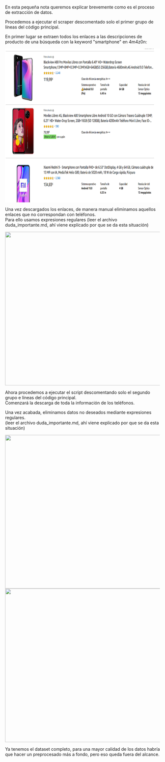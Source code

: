 En esta pequeña nota queremos explicar brevemente como es el proceso de extracción de datos.    

Procedemos a ejecutar el scraper descomentado solo el primer grupo de líneas del código principal.  

En primer lugar se extraen todos los enlaces a las descripciones de producto de una búsqueda con la keyword "smartphone" en 4m4z0n:  

<img align="center" width="1200" height="500" src="/imagenes wiki/am4z0n_2.png">


Una vez descargados los enlaces, de manera manual eliminamos aquellos enlaces que no correspondan con teléfonos.  
Para ello usamos expresiones regulares
(leer el archivo duda_importante.md, ahí viene explicado por que se da esta situación)  

<img align="center"  width="1200" height="500" src="/imagenes wiki/limpiado_enlaces.png">


Ahora procedemos a ejecutar el script descomentando solo el segundo grupo e líneas del código principal.  
Comenzará la descarga de toda la información de los teléfonos.

Una vez acabada, eliminamos datos no deseados mediante expresiones regulares.  
(leer el archivo duda_importante.md, ahí viene explicado por que se da esta situación)  


<img align="center"  width="1200" height="500" src="/imagenes wiki/limpiado_datos_incompletos.png">

<img align="center" width="1200" height="500" src="/imagenes wiki/limpiado_datos_incompletos2.png">

Ya tenemos el dataset completo, para una mayor calidad de los datos habría que hacer un preprocesado más a fondo, pero eso queda fuera del alcance.
